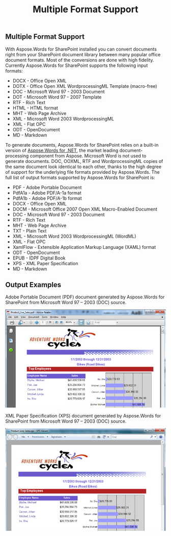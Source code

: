 ﻿---
title: Multiple Format Support
description: "This page describes list of supported formats by the Aspose.Words for SharePoint."
type: docs
weight: 10
url: /sharepoint/multiple-format-support/
---

## Multiple Format Support

With Aspose.Words for SharePoint installed you can convert documents right from your SharePoint document library between many popular office document formats. Most of the conversions are done with high fidelity. Currently Aspose.Words for SharePoint supports the following input formats:

- DOCX - Office Open XML
- DOTX - Office Open XML WordprocessingML Template (macro-free)
- DOC - Microsoft Word 97 - 2003 Document
- DOT - Microsoft Word 97 - 2007 Template
- RTF - Rich Text
- HTML - HTML format
- MHT - Web Page Archive
- XML - Microsoft Word 2003 WordprocessingML
- XML - Flat OPC
- ODT - OpenDocument
- MD - Markdown

To generate documents, Aspose.Words for SharePoint relies on a built-in version of [Aspose.Words for .NET](https://products.aspose.com/words/net/), the market leading document-processing component from Aspose. Microsoft Word is not used to generate documents. DOC, OOXML, RTF and WordprocessingML copies of the same document look identical to each other, thanks to the high degree of support for the underlying file formats provided by Aspose.Words. The full list of output formats supported by Aspose.Words for SharePoint is:

- PDF - Adobe Portable Document
- PdfA1a - Adobe PDF/A-1a format
- PdfA1b - Adobe PDF/A-1b format
- DOCX - Office Open XML
- DOCM - Microsoft Office 2007 Open XML Macro-Enabled Document
- DOC - Microsoft Word 97 - 2003 Document
- RTF - Rich Text
- MHT - Web Page Archive
- TXT - Plain Text
- XML - Microsoft Word 2003 WordprocessingML (WordML)
- XML - Flat OPC
- XamlFlow - Extensible Application Markup Language (XAML) format
- ODT - OpenDocument
- EPUB - IDPF Digital Book
- XPS - XML Paper Specification
- MD - Markdown

## Output Examples

Adobe Portable Document (PDF) document generated by Aspose.Words for SharePoint from Microsoft Word 97 – 2003 (DOC) source. 

![todo:image_alt_text](multiple-format-support-1.png)

XML Paper Specification (XPS) document generated by Aspose.Words for SharePoint from Microsoft Word 97 – 2003 (DOC) source. 


![todo:image_alt_text](multiple-format-support-2.png)
